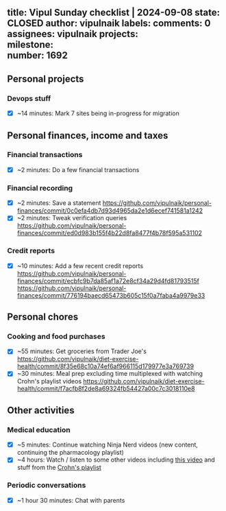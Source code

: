 title:	Vipul Sunday checklist | 2024-09-08
state:	CLOSED
author:	vipulnaik
labels:	
comments:	0
assignees:	vipulnaik
projects:	
milestone:	
number:	1692
--
## Personal projects

### Devops stuff

- [x] ~14 minutes: Mark 7 sites being in-progress for migration

## Personal finances, income and taxes

### Financial transactions

- [x] ~2 minutes: Do a few financial transactions

### Financial recording

- [x] ~2 minutes: Save a statement https://github.com/vipulnaik/personal-finances/commit/0c0efa4db7d93d4965da2e1d6ecef741581a1242
- [x] ~2 minutes: Tweak verification queries https://github.com/vipulnaik/personal-finances/commit/ed0d983b155f4b22d8fa8477f4b78f595a531102

### Credit reports

- [x] ~10 minutes: Add a few recent credit reports https://github.com/vipulnaik/personal-finances/commit/ecbfc9b7da85af1a72e8cf34a29d4fd81793515f https://github.com/vipulnaik/personal-finances/commit/776194baecd65473b605c15f0a7faba4a9979e33

## Personal chores

### Cooking and food purchases

- [x] ~55 minutes: Get groceries from Trader Joe's https://github.com/vipulnaik/diet-exercise-health/commit/8f35e68c10a74ef6af966115d179977e3a769739
- [x] ~30 minutes: Meal prep excluding time multiplexed with watching Crohn's playlist videos https://github.com/vipulnaik/diet-exercise-health/commit/f7acfb8f2de8a69324fb54427a00c7c3018110e8

## Other activities

### Medical education

- [x] ~5 minutes: Continue watching Ninja Nerd videos (new content, continuing the pharmacology playlist)
- [x] ~4 hours: Watch / listen to some other videos including [this video](https://www.youtube.com/watch?v=0LoAkfuvFww) and stuff from the [Crohn's playlist](https://www.youtube.com/playlist?list=PLbYxnzEoaBEtwD_ioKtZKhKp1sf4BEso_)

### Periodic conversations

- [x] ~1 hour 30 minutes: Chat with parents
